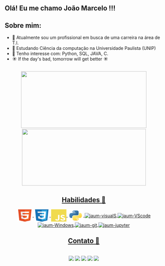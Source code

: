 ## Olá! Eu me chamo João Marcelo !!!

## Sobre mim:

- 🔭 Atualmente sou um profissional em busca de uma carreira na área de T.I.
- 🌱 Estudando Ciência da computação na Universidade Paulista (UNIP)
- 🎯 Tenho interesse com: Python, SQL, JAVA, C.
- ☀️ If the day's bad, tomorrow will get better ☀️

<br>

<div align="center">
  <a href="https://github.com/Jaummm103">
  <img height="180em" width="400em" src="https://github-readme-stats.vercel.app/api?username=Jaummm103&show_icons=true&theme=merko&include_all_commits=true&count_private=true"/>
  <img height="180em" width="395em" src="https://github-readme-stats.vercel.app/api/top-langs/?username=Jaummm103&layout=compact&langs_count=7&theme=merko"/>
</div>
</div>
 
  
<h2 align="center">Habilidades 🧠</h2>
<div style="display: inline_block" align="center">
  <img align="center" alt="jaum-HTML" height="40" width="50" src="https://raw.githubusercontent.com/devicons/devicon/master/icons/html5/html5-original.svg">
  <img align="center" alt="jaum-CSS" height="40" width="50" src="https://raw.githubusercontent.com/devicons/devicon/master/icons/css3/css3-original.svg">
  <img align="center" alt="jaum-Js" height="40" width="50" src="https://raw.githubusercontent.com/devicons/devicon/master/icons/javascript/javascript-plain.svg">
  <img align="center" alt="jaum-Python" height="40" width="50" src="https://raw.githubusercontent.com/devicons/devicon/master/icons/python/python-original.svg">
  <img align="center" alt="jaum-visualS" height="40" width="50" img src="https://cdn.jsdelivr.net/gh/devicons/devicon/icons/visualstudio/visualstudio-plain.svg">
  <img align="center" alt="jaum-VScode" height="40" width="50" img src="https://cdn.jsdelivr.net/gh/devicons/devicon/icons/vscode/vscode-original.svg">
  <img align="center" alt="jaum-Windows" height="40" width="50" img src="https://cdn.jsdelivr.net/gh/devicons/devicon/icons/windows8/windows8-original.svg">
  <img align="center" alt="jaum-git" height="40" width="50" img src="https://cdn.jsdelivr.net/gh/devicons/devicon/icons/git/git-original.svg">
  <img align="center" alt="jaum-jupyter" height="40" width="50" img src="https://cdn.jsdelivr.net/gh/devicons/devicon/icons/jupyter/jupyter-original-wordmark.svg">
</div>
  
 ##
 
<h2 align="center">Contato 📝</h2>
<div align="center"><br>
  <a href="https://www.facebook.com/profile.php?id=100004940561874" target="_blank"><img src="https://img.shields.io/badge/Facebook-1877F2?style=for-the-badge&logo=facebook&logoColor=white" target="_blank"></a>
  <a href="https://www.instagram.com/_jaummm_/" target="_blank"><img src="https://img.shields.io/badge/-Instagram-%23E4405F?style=for-the-badge&logo=instagram&logoColor=white" target="_blank"></a>
  <a href="https://discord.gg/EfVygSA9" target="_blank"><img src="https://img.shields.io/badge/Discord-7289DA?style=for-the-badge&logo=discord&logoColor=white" target="_blank"></a> 
  <a href = "mailto:j.marcelogs103@gmail.com"><img src="https://img.shields.io/badge/Gmail-D14836?style=for-the-badge&logo=gmail&logoColor=white" target="_blank"></a>
  <a href="https://www.linkedin.com/in/joão-marcelo-gomes-da-silva-a86a2b1ab/" target="_blank"><img src="https://img.shields.io/badge/-LinkedIn-%230077B5?style=for-the-badge&logo=linkedin&logoColor=white" target="_blank"></a>
</div> 

